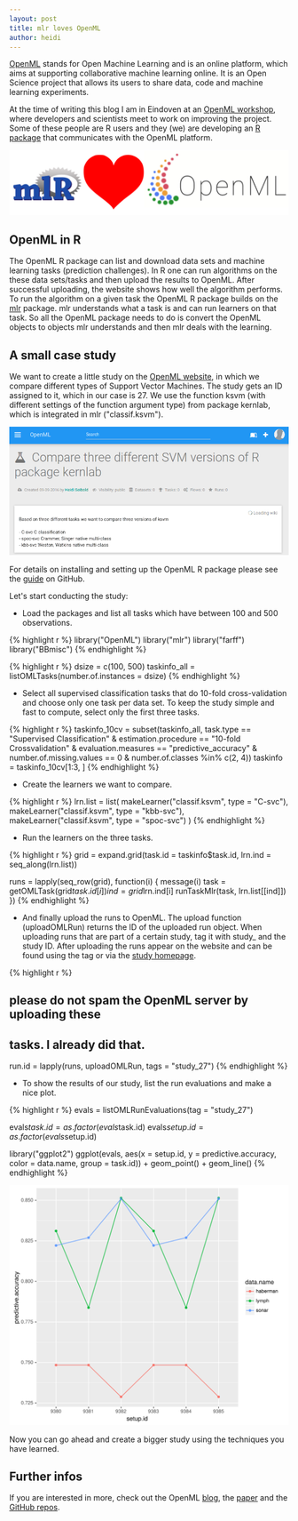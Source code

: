 ```yaml
---
layout: post
title: mlr loves OpenML
author: heidi
---
```





[OpenML](http://www.openml.org/) stands for Open Machine Learning and is an
online platform, which aims at supporting collaborative machine learning
online. It is an Open Science project that allows its users to share data, code
and machine learning experiments.

At the time of writing this blog I am in Eindoven at an [OpenML
workshop](http://openml2016dev.openml.org/), where developers and scientists
meet to work on improving the project. Some of these people are R users and they (we)
are developing an [R package](https://github.com/openml/openml-r) that
communicates with the OpenML platform.


![graphic](/images/2016-09-09-mlr-loves-OpenML/mlr_loves_openml.png) 

## OpenML in R
The OpenML R package can list and download data sets and machine
learning tasks (prediction challenges).  In R one can run algorithms on the
these data sets/tasks and
then upload the results to OpenML. After successful uploading, the website shows how well the
algorithm performs.  To run the algorithm on a given task the OpenML R package
builds on the [mlr](https://github.com/mlr-org/mlr) package. mlr understands
what a task is and can run learners on that task. So all the OpenML package
needs to do is convert the OpenML objects to objects mlr understands and then
mlr deals with the learning.


## A small case study

We want to create a little study on the [OpenML
website](http://www.openml.org/), in which we compare different types of Support
Vector Machines.  The study gets an ID assigned to it, which in our case is 27.
We use the function ksvm (with different settings of the function argument type)
from package kernlab, which is integrated in mlr ("classif.ksvm").

![graphic](/images/2016-09-09-mlr-loves-OpenML/openml_screenshot_study.png) 


For details on installing and setting up the OpenML R package please see the
[guide](https://github.com/openml/openml-r) on GitHub.

Let's start conducting the study:

- Load the packages and list all tasks which have between 100 and 500
  observations. 

{% highlight r %}
library("OpenML")
library("mlr")
library("farff")
library("BBmisc")
{% endhighlight %}


{% highlight r %}
dsize = c(100, 500)
taskinfo_all = listOMLTasks(number.of.instances = dsize)
{% endhighlight %}

- Select all supervised classification tasks that do 10-fold cross-validation
  and choose only one task per data set. To keep the study simple and fast to compute, 
  select only the first three tasks.

{% highlight r %}
taskinfo_10cv = subset(taskinfo_all, task.type == "Supervised Classification" & 
                    estimation.procedure == "10-fold Crossvalidation" &
                    evaluation.measures == "predictive_accuracy" &
                    number.of.missing.values == 0 &
                    number.of.classes %in% c(2, 4))
taskinfo = taskinfo_10cv[1:3, ]
{% endhighlight %}

- Create the learners we want to compare.

{% highlight r %}
lrn.list = list(
  makeLearner("classif.ksvm", type = "C-svc"),
  makeLearner("classif.ksvm", type = "kbb-svc"),
  makeLearner("classif.ksvm", type = "spoc-svc")
)
{% endhighlight %}

- Run the learners on the three tasks.

{% highlight r %}
grid = expand.grid(task.id = taskinfo$task.id, 
                   lrn.ind = seq_along(lrn.list))

runs = lapply(seq_row(grid), function(i) {
  message(i)
  task = getOMLTask(grid$task.id[i])
  ind = grid$lrn.ind[i]
  runTaskMlr(task, lrn.list[[ind]])
})
{% endhighlight %}

- And finally upload the runs to OpenML.  The upload function (uploadOMLRun)
  returns the ID of the uploaded run object.  When uploading runs that are part
of a certain study, tag it with study_ and the study ID. After uploading the runs appear
on the website and can be found using the tag or via the
[study homepage](http://www.openml.org/index.php/s/27).


{% highlight r %}
## please do not spam the OpenML server by uploading these
## tasks. I already did that.
run.id = lapply(runs, uploadOMLRun, tags = "study_27")
{% endhighlight %}


- To show the results of our study, list the run evaluations and make a nice plot.


{% highlight r %}
evals = listOMLRunEvaluations(tag = "study_27")

evals$task.id = as.factor(evals$task.id)
evals$setup.id = as.factor(evals$setup.id)

library("ggplot2")
ggplot(evals, aes(x = setup.id, y = predictive.accuracy, 
                  color = data.name, group = task.id)) + 
  geom_point() + geom_line()
{% endhighlight %}

![plot of chunk unnamed-chunk-8](/figures/2016-09-09-mlr-loves-OpenML/unnamed-chunk-8-1.svg)

Now you can go ahead and create a bigger study using the techniques you have learned.


## Further infos
If you are interested in more, check out the OpenML
[blog](https://medium.com/open-machine-learning), the
[paper](https://www.researchgate.net/publication/263890323_OpenML_Networked_science_in_machine_learning)
and the [GitHub repos](https://github.com/openml).





